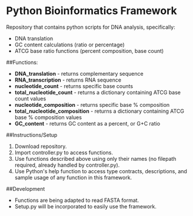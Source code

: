 # Python Bioinformatics Framework

Repository that contains python scripts for DNA analysis, specifically:
* DNA translation
* GC content calculations (ratio or percentage)
* ATCG base ratio functions (percent composition, base count)

##Functions:
* **DNA_translation** - returns complementary sequence
* **RNA_transcription** - returns RNA sequence
* **nucleotide_count** - returns specific base counts
* **total_nucleotide_count** - returns a dictionary containing ATCG base count values
* **nucleotide_composition** - returns specific base % composition
* **total_nucleotide_composition** - returns a dictionary containing ATCG base % composition values
* **GC_content** - returns GC content as a percent, or G+C ratio

##Instructions/Setup
1. Download repository.
2. Import controller.py to access functions.
3. Use functions described above using only their names (no filepath required, already handled by controller.py).
4. Use Python's help function to access type contracts, descriptions, and sample usage of any function in this framework.

##Development
* Functions are being adapted to read FASTA format.
* Setup.py will be incorporated to easily use the framework. 
